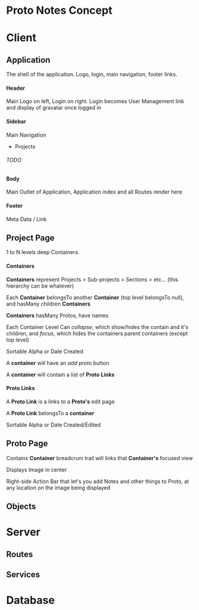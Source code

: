
Proto Notes Concept
===================


# Client

## Application

The shell of the application. Logo, login, main navigation, footer links.

#### Header

Main Logo on left, Login on right. Login becomes User Management link and display of gravatar once logged in

#### Sidebar

Main Navigation

- Projects

###### TODO


#### Body

Main Outlet of Application, Application index and all Routes render here


#### Footer

Meta Data / Link


## Project Page

1 to N levels deep Containers.

#### Containers

**Containers** represent Projects > Sub-projects > Sections > etc... (this hierarchy can be whatever)

Each **Container** belongsTo another **Container** (top level belongsTo null), and hasMany children **Containers**

**Containers** hasMany Protos, have names

Each Container Level Can *collapse*, which show/hides the contain and it's children, and *focus*, which hides the containers parent containers (except top level)

Sortable Alpha or Date Created

A **container** will have an *add proto* button

A **container** will contain a list of **Proto Links**

#### Proto Links

A **Proto Link** is a links to a **Proto's** edit page

A **Proto Link** belongsTo a **container**

Sortable Alpha or Date Created/Edited


## Proto Page

Contains **Container** breadcrum trail will links that **Container's** focused view

Displays Image in center

Right-side Action Bar that let's you add Notes and other things to Proto, at any location on the image being displayed

## Objects


# Server

## Routes

## Services


# Database

